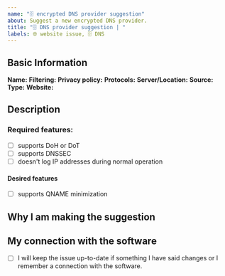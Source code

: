```yaml
---
name: "🗄️ encrypted DNS provider suggestion"
about: Suggest a new encrypted DNS provider.
title: "🗄️ DNS provider suggestion | "
labels: 🌐 website issue, 🗄️ DNS
---
```


<!-- Please feel free to overwrite these comments -->

## Basic Information

**Name:**
**Filtering:** <!-- What is being filtered? Is it opt-in with separate address or not? -->
**Privacy policy:** <!-- Link, especially when there is logging -->
**Protocols:** <!-- at least DoH or DoT? DNSCrypt? -->
**Server/Location:** <!-- Where is the provider based? Where are their servers located? Anycast if there are multiple servers answering to the same address -->
**Source:** <!-- link to the source code, preferred, but optional -->
**Type:** <!-- Non-profit, commercial, hobby project? -->
**Website:**

## Description

<!-- Why should we list your suggestion? Anything else, that you wish us to know? -->


### Required features:

<!-- DoH and DoT are supported natively by platforms like Firefox and Android 9+ -->

* [ ] supports DoH or DoT <!-- We love DNSCrypt, but there is already https://github.com/DNSCrypt/dnscrypt-resolvers which is directly supported by dnscrypt-proxy, so we don't consider useful to list providers only supporting it.  -->
* [ ] supports DNSSEC <!--  https://dnssec.vs.uni-due.de/ can test your current DNS provider. -->
* [ ] doesn't log IP addresses during normal operation <!-- If your suggestion logs, please compare its privacy policy with other servers on our table that keep logs. -->

#### Desired features

* [ ] supports QNAME minimization <!-- if you have access to the dig command run `dig +short txt qnamemintest.internet.nl` or `Resolve-DnsName -Type TXT -Name qnamemintest.internet.nl` if you are on Windows 10 -->

## Why I am making the suggestion

<!-- Anything you would like to tell us about the software? -->


## My connection with the software

<!-- Are you the author? Enthustiastic or early adopter? Friends with the author or requested by them to open the isue? An employee of the software maker? -->

- [ ] I will keep the issue up-to-date if something I have said changes or I remember a connection with the software.
